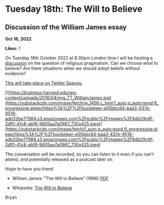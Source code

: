 # Tuesday 18th: The Will to Believe

## Discussion of the William James essay

**Oct 16, 2022**

**Likes:** 1

On Tuesday 18th October 2022 at 8:30pm London time I will be hosting a [discussion](https://twitter.com/i/spaces/1mrGmkXbvWqxy) on the question of religious pragmatism. Can we choose what to believe? Are there situations when we should adopt beliefs without evidence?

[This will take place on Twitter Spaces.](https://twitter.com/i/spaces/1mrGmkXbvWqxy)

[![https://braintour.harvard.edu/wp-content/uploads/2016/04/img_TT_WilliamJames.jpg](https://substackcdn.com/image/fetch/w_1456,c_limit,f_auto,q_auto:good,fl_progressive:steep/https%3A%2F%2Fbucketeer-e05bbc84-baa3-437e-9518-adb32be77984.s3.amazonaws.com%2Fpublic%2Fimages%2F8db29c6f-2df0-41c8-abf8-9605aa7a0987_730x425.jpeg)](https://substackcdn.com/image/fetch/f_auto,q_auto:good,fl_progressive:steep/https%3A%2F%2Fbucketeer-e05bbc84-baa3-437e-9518-adb32be77984.s3.amazonaws.com%2Fpublic%2Fimages%2F8db29c6f-2df0-41c8-abf8-9605aa7a0987_730x425.jpeg)

The conversation will be recorded, so you can listen to it even if you can’t attend, and potentially released as a podcast later on.

Hope to have you there!

  * William James: “The Will to Believe” (1896) [PDF](http://krypton.mnsu.edu/~jp6372me/THE%20WILL%20TO%20BELIEVE%20.pdf)

  * Wikipedia: [The Will to Believe](https://en.wikipedia.org/wiki/The_Will_to_Believe)




Bryan
